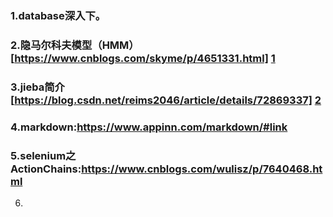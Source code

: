 ### 1.database深入下。     
### 2.隐马尔科夫模型（HMM） [https://www.cnblogs.com/skyme/p/4651331.html] [1] 
 [1]: https://www.cnblogs.com/skyme/p/4651331.html    
### 3.jieba简介 [https://blog.csdn.net/reims2046/article/details/72869337] [2] 
 [2]: https://blog.csdn.net/reims2046/article/details/72869337           
### 4.markdown:https://www.appinn.com/markdown/#link      
### 5.selenium之ActionChains:https://www.cnblogs.com/wulisz/p/7640468.html      
6.
